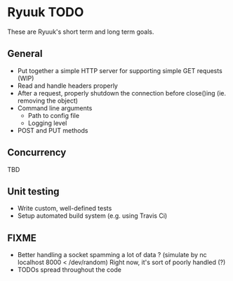 # Ryuuk TODO

These are Ryuuk\'s short term and long term goals.

General
-------

* Put together a simple HTTP server for supporting simple GET requests (WIP)
* Read and handle headers properly
* After a request, properly shutdown the connection before close()ing (ie. removing the object)
* Command line arguments
    - Path to config file
    - Logging level
* POST and PUT methods

Concurrency
-----------

TBD


Unit testing
------------

* Write custom, well-defined tests
* Setup automated build system (e.g. using Travis Ci)

FIXME
-----------

* Better handling a socket spamming a lot of data ? (simulate by nc localhost 8000 < /dev/random)
  Right now, it's sort of poorly handled (?)
* TODOs spread throughout the code
